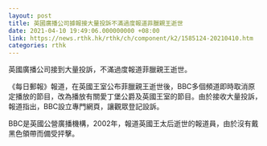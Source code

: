 ```yaml
---
layout: post
title: 英國廣播公司據報接大量投訴不滿過度報道菲臘親王逝世
date: 2021-04-10 19:49:06.000000000 +08:00
link: https://news.rthk.hk/rthk/ch/component/k2/1585124-20210410.htm
categories: rthk
---
```


英國廣播公司接到大量投訴，不滿過度報道菲臘親王逝世。

《每日郵報》報道，在英國王室公布菲臘親王逝世後，BBC多個頻道即時取消原定播放的節目，改為播放有關愛丁堡公爵及英國王室的節目。由於接收大量投訴，報道指出，BBC設立專門網頁，讓觀眾登記設訴。

BBC是英國公營廣播機構，2002年，報道英國王太后逝世的報道員，由於沒有戴黑色領帶而備受抨擊。
